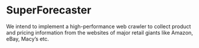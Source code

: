 # SuperForecaster

We intend to implement a high-performance web crawler to collect product and pricing information from the websites of major retail giants like Amazon, eBay, Macy’s etc.   

